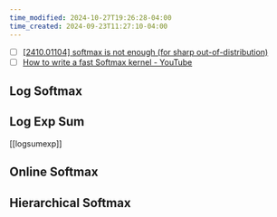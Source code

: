 ```yaml
---
time_modified: 2024-10-27T19:26:28-04:00
time_created: 2024-09-23T11:27:10-04:00
---
```


- [ ] [\[2410.01104\] softmax is not enough (for sharp out-of-distribution)](https://arxiv.org/abs/2410.01104)
- [ ] [How to write a fast Softmax kernel - YouTube](https://youtu.be/IpHjDoW4ffw?si=xWR6VbJcXPUCpai-)

## Log Softmax


## Log Exp Sum

[[logsumexp]]


## Online Softmax



## Hierarchical Softmax